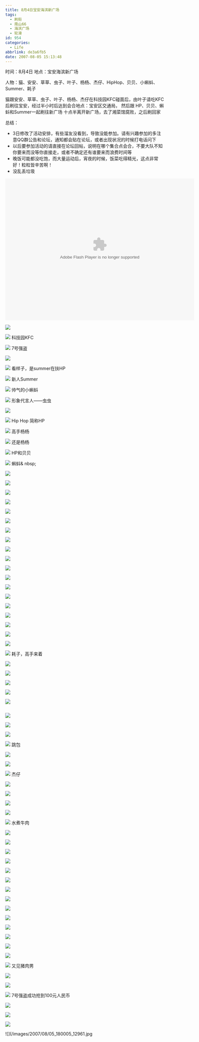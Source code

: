 ```yaml
---
title: 8月4日宝安海滨新广场
tags:
  - 刷街
  - 南山66
  - 海滨广场
  - 轮滑
id: 954
categories:
  - Life
abbrlink: de3a6fb5
date: 2007-08-05 15:13:48
---
```


时间：8月4日
地点：宝安海滨新广场

人物：猫、安安、草草、虫子、叶子、杨杨、杰仔、HipHop、贝贝、小蝌蚪、Summer、耗子

猫跟安安、草草、虫子、叶子、杨杨、杰仔在科技园KFC碰面后，由叶子请吃KFC后刷往宝安，经过半小时后达到会合地点：宝安区交通局，
然后跟 HP、贝贝、蝌蚪和Summer一起刷往新广场
十点半离开新广场，去了湘菜馆腐败，之后刷回家

总结：

*   3日修改了活动安排，有些溜友没看到，导致没能参加。请有兴趣参加的多注意QQ群公告和论坛，通知都会贴在论坛，或者出现状况的时候打电话问下
*   以后要参加活动的请直接在论坛回帖，说明在哪个集合点会合，不要大队不知你要来而没等你直接走，或者不确定还有谁要来而浪费时间等
*   晚饭可能都没吃饱，而大量运动后，宵夜的时候，饭菜吃得精光，这点非常好！粒粒皆辛苦啊！
*   没乱丢垃圾

<object classid="clsid:D27CDB6E-AE6D-11cf-96B8-444553540000" codebase="http://download.macromedia.com/pub/shockwave/cabs/flash/swflash.cab#version=6,0,29,0" width="600" height="450"><param name="movie" value="http://www.56.com/n_v48_/c21_/0_/3_/ruller66_/zhajm_1186297462_405_/1147000_/0_/16329180.swf"><param name="quality" value="high"><param name="play" value="true"><embed src="http://www.56.com/n_v48_/c21_/0_/3_/ruller66_/zhajm_1186297462_405_/1147000_/0_/16329180.swf" quality="high" pluginspage="http://www.macromedia.com/go/getflashplayer" type="application/x-shockwave-flash" width="600" height="450" play="true"></embed></object>
<!--more-->
![](/images/2007/08/05_173118_12886.jpg)

![](/images/2007/08/05_173134_12887.jpg)
科技园KFC

![](/images/2007/08/05_173208_12888.jpg)
7号强盗

![](/images/2007/08/05_173259_12889.jpg)

![](/images/2007/08/05_173313_12890.jpg)
看样子，是summer在扶HP

![](/images/2007/08/05_173401_12892.jpg)
新人Summer

![](/images/2007/08/05_173415_12893.jpg)
帅气的小蝌蚪

![](/images/2007/08/05_173440_12894.jpg)
形象代言人&mdash;&mdash;虫虫

![](/images/2007/08/05_173509_12895.jpg)

![](/images/2007/08/05_173807_12896.jpg)
Hip Hop 简称HP

![](/images/2007/08/05_173906_12897.jpg)
高手杨杨

![](/images/2007/08/05_173932_12898.jpg)
还是杨杨

![](/images/2007/08/05_173953_12899.jpg)
HP和贝贝

![](/images/2007/08/05_174015_12900.jpg)
蝌蚪&
nbsp;</span>

![](/images/2007/08/05_174411_12901.jpg)

![](/images/2007/08/05_174320_12902.jpg)

![](/images/2007/08/05_174334_12903.jpg)

![](/images/2007/08/05_174340_12904.jpg)

![](/images/2007/08/05_174350_12905.jpg)

![](/images/2007/08/05_174405_12906.jpg)

![](/images/2007/08/05_174448_12907.jpg)

![](/images/2007/08/05_174457_12908.jpg)

![](/images/2007/08/05_174538_12909.jpg)

![](/images/2007/08/05_174548_12910.jpg)

![](/images/2007/08/05_174555_12911.jpg)

![](/images/2007/08/05_174619_12912.jpg)

![](/images/2007/08/05_174633_12913.jpg)

![](/images/2007/08/05_174642_12914.jpg)

![](/images/2007/08/05_174650_12915.jpg)

![](/images/2007/08/05_174658_12916.jpg)

![](/images/2007/08/05_174707_12917.jpg)

![](/images/2007/08/05_174714_12918.jpg)

![](/images/2007/08/05_174754_12919.jpg)

![](/images/2007/08/05_174801_12920.jpg)
耗子，高手来着

![](/images/2007/08/05_174820_12921.jpg)

![](/images/2007/08/05_174825_12922.jpg)

![](/images/2007/08/05_174839_12923.jpg)

![](/images/2007/08/05_174856_12924.jpg)

![](/images/2007/08/05_174908_12925.jpg)

![]()

![](/images/2007/08/05_174948_12927.jpg)

![](/images/2007/08/05_175018_12928.jpg)

![](/images/2007/08/05_175034_12929.jpg)

![](/images/2007/08/05_175059_12930.jpg)
跳包

![](/images/2007/08/05_175200_12931.jpg)

![](/images/2007/08/05_175229_12932.jpg)

![](/images/2007/08/05_175238_12933.jpg)
杰仔

![](/images/2007/08/05_175302_12934.jpg)

![](/images/2007/08/05_175327_12936.jpg)

![](/images/2007/08/05_175342_12937.jpg)

![](/images/2007/08/05_175348_12938.jpg)

![](/images/2007/08/05_175354_12939.jpg)
水煮牛肉

![](/images/2007/08/05_175419_12940.jpg)

![](/images/2007/08/05_175441_12941.jpg)

![](/images/2007/08/05_175450_12942.jpg)

![](/images/2007/08/05_175514_12943.jpg)

![](/images/2007/08/05_175520_12944.jpg)

![](/images/2007/08/05_175534_12945.jpg)

![](/images/2007/08/05_175542_12946.jpg)

![](/images/2007/08/05_175553_12947.jpg)

![](/images/2007/08/05_175607_12948.jpg)

![](/images/2007/08/05_175625_12949.jpg)

![](/images/2007/08/05_175637_12950.jpg)

![](/images/2007/08/05_175642_12951.jpg)

![](/images/2007/08/05_175727_12952.jpg)

![](/images/2007/08/05_175756_12953.jpg)

![](/images/2007/08/05_175803_12954.jpg)
又见猪肉男

![](/images/2007/08/05_175819_12955.jpg)

![](/images/2007/08/05_175832_12956.jpg)

![](/images/2007/08/05_175842_12957.jpg)
7号强盗成功抢到100元人民币

![](/images/2007/08/05_175914_12958.jpg)

![](/images/2007/08/05_175932_12959.jpg)

![](/images/2007/08/05_175956_12960.jpg)

![](/images/2007/08/05_180005_12961.jpg